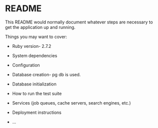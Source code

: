 # README

This README would normally document whatever steps are necessary to get the
application up and running.

Things you may want to cover:

* Ruby version- 2.7.2

* System dependencies

* Configuration

* Database creation- pg db is used.

* Database initialization

* How to run the test suite

* Services (job queues, cache servers, search engines, etc.)

* Deployment instructions

* ...
